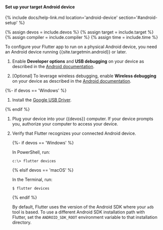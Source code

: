 #### Set up your target Android device

{% include docs/help-link.md location='android-device' section='#android-setup' %}

{% assign devos = include.devos %}
{% assign target = include.target %}
{% assign compiler = include.compiler %}
{% assign time = include.time %}

To configure your Flutter app to run on a physical Android device,
you need an Android device running {{site.targetmin.android}} or later.

1. Enable **Developer options** and **USB debugging** on your device
   as described in the
   [Android documentation]({{site.android-dev}}/studio/debug/dev-options).

1. [Optional] To leverage wireless debugging,
   enable **Wireless debugging** on your device as described in the
   [Android documentation]({{site.android-dev}}/studio/run/device#wireless).

{%- if devos == 'Windows' %}

1. Install the [Google USB Driver]({{site.android-dev}}/studio/run/win-usb).

{% endif %}

1. Plug your device into your {{devos}} computer.
   If your device prompts you, authorize your computer to access your device.

1. Verify that Flutter recognizes your connected Android device.

   {%- if devos == 'Windows' %}

   In PowerShell, run:

   ```terminal
   c:\> flutter devices
   ```

   {% elsif devos == 'macOS' %}

   In the Terminal, run:

   ```terminal
   $ flutter devices
   ```

   {% endif %}

   By default, Flutter uses the version of the Android
   SDK where your `adb` tool is based.
   To use a different Android SDK installation path with Flutter,
   set the `ANDROID_SDK_ROOT` environment variable
   to that installation directory.
